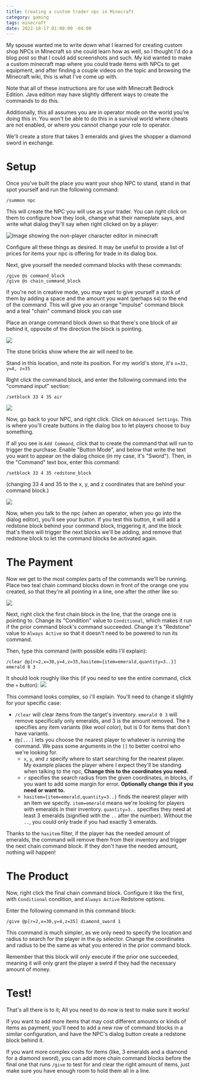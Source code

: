 ```yaml
---
title: Creating a custom trader npc in Minecraft
category: gaming
tags: minecraft
date: 2022-10-17 01:00:00 -04:00
---
```


My spouse wanted me to write down what I learned for creating custom shop NPCs in Minecraft so she could learn how as well, so I thought I'd do a blog post so that I could add screenshots and such. My kid wanted to make a custom minecraft map where you could trade items with NPCs to get equipment, and after finding a couple videos on the topic and browsing the Minecraft wiki, this is what I've come up with.

Note that all of these instructions are for use with Minecraft Bedrock Edition. Java edition may have slightly different ways to create the commands to do this.

Additionally, this all assumes you are in operator mode on the world you're doing this in. You won't be able to do this in a survival world where cheats are not enabled, or where you cannot change your role to operator.

We'll create a store that takes 3 emeralds and gives the shopper a diamond sword in exchange.

# Setup

Once you've built the place you want your shop NPC to stand, stand in that spot yourself and run the following command:

```minecraft
/summon npc
```

This will create the NPC you will use as your trader. You can right click on them to configure how they look, change what their nameplate says, and write what dialog they'll say when right clicked on by a player:

![Image showing the non-player character editor in minecraft](/assets/images/2022-10-17/screenshot-1.png)

Configure all these things as desired. It may be useful to provide a list of prices for items your npc is offering for trade in its dialog box.

Next, give yourself the needed command blocks with these commands:

```minecraft
/give @s command_block
/give @s chain_command_block
```

If you're not in creative mode, you may want to give yourself a stack of them by adding a space and the amount you want (perhaps `64`) to the end of the command. This will give you an orange "impulse" command block and a teal "chain" command block you can use

Place an orange command block down so that there's one block of air behind it, opposite of the direction the block is pointing.

![](/assets/images/2022-10-17/screenshot-2.png)

The stone bricks show where the air will need to be.

Stand in this location, and note its position. For my world's store, it's `x=33, y=4, z=35`

Right click the command block, and enter the following command into the "command input" section:

```minecraft
/setblock 33 4 35 air
```
![](/assets/images/2022-10-17/screenshot-3.png)

Now, go back to your NPC, and right click. Click on `Advanced Settings`. This is where you'll create buttons in the dialog box to let players choose to buy something.

If all you see is `Add Command`, click that to create the command that will run to trigger the purchase. Enable "Button Mode", and below that write the text you want to appear on the dialog choice (in my case, it's "Sword"). Then, in the "Command" text box, enter this command:

```minecraft
/setblock 33 4 35 redstone_block
```
(changing 33 4 and 35 to the x, y, and z coordinates that are behind your command block.)

![](/assets/images/2022-10-17/screenshot-4.png)

Now, when you talk to the npc (when an operator, when you go into the dialog editor), you'll see your button. If you test this button, it will add a redstone block behind your command block, triggering it, and the block that's there will trigger the next blocks we'll be adding, and remove that redstone block to let the command blocks be activated again.

# The Payment

Now we get to the most complex parts of the commands we'll be running. Place two teal chain command blocks down in front of the orange one you created, so that they're all pointing in a line, one after the other like so:

![](/assets/images/2022-10-17/screenshot-5.png)

Next, right click the first chain block in the line, that the orange one is pointing to. Change its "Condition" value to `Conditional`, which makes it run if the prior command block's command succeeded. Change it's "Redstone" value to `Always Active` so that it doesn't need to be powered to run its command.

Then, type this command (with possible edits I'll explain):
```minecraft
/clear @p[r=2,x=30,y=4,z=35,hasitem={item=emerald,quantity=3..}] emerald 0 3
```

It should look roughly like this (if you need to see the entire command, click the `+` button):
![](/assets/images/2022-10-17/screenshot-6.png)

This command looks complex, so i'll explain. You'll need to change it slightly for your specific case:

* `/clear` will clear items from the target's inventory. `emerald 0 3` will remove specifically only emeralds, and 3 is the amount removed. The `0` specifies any item variants (like wool color), but is 0 for items that don't have variants.
* `@p[...]` lets you choose the nearest player to whatever is running the command. We pass some arguments in the `[]` to better control who we're looking for.
   * `x`, `y`, and `z` specify where to start searching for the nearest player. My example places the player where I expect they'll be standing when talking to the npc, **Change this to the coordinates you need.**
   * `r` specifies the search radius from the given coordinates, in blocks, if you want to add some margin for error. **Optionally change this if you need or want to.**
   * `hasitem={item=emerald,quantity=3..}` finds the nearest player with an item we specify. `item=emerald` means we're looking for players with emeralds in their inventory. `quantity=3..` specifies they need at least 3 emeralds (signified with the `..` after the number). Without the `..`, you could only trade if you had exactly 3 emeralds.

Thanks to the `hasitem` filter, if the player has the needed amount of emeralds, the command will remove them from their inventory and trigger the next chain command block. If they don't have the needed amount, nothing will happen!

# The Product

Now, right click the final chain command block. Configure it like the first, with `Conditional` condition, and `Always Active` Redstone options.

Enter the following command in this command block:
```minecraft
/give @p[r=2,x=30,y=4,z=35] diamond_sword 1
```

This command is much simpler, as we only need to specify the location and radius to search for the player in the `@p` selector. Change the coordinates and radius to be the same as what you entered in the prior command block.

Remember that this block will only execute if the prior one succeeded, meaning it will only grant the player a swird if they had the necessary amount of money.

# Test!

That's all there is to it; All you need to do now is test to make sure it works!

If you want to add more items that may cost different amounts or kinds of items as payment, you'll need to add a new row of command blocks in a similar configuration, and have the NPC's dialog button create a redstone block behind it.

If you want more complex costs for items (like, 3 emeralds and a diamond for a diamond sword), you can add more chain command blocks before the final one that runs `/give` to test for and clear the right amount of items, just make sure you have enough room to hold them all in a line.